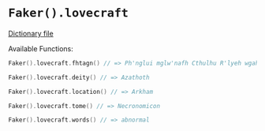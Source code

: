 # `Faker().lovecraft`

[Dictionary file](../src/main/resources/locales/en/lovecraft.yml)

Available Functions:  
```kotlin
Faker().lovecraft.fhtagn() // => Ph'nglui mglw'nafh Cthulhu R'lyeh wgah'nagl fhtagn

Faker().lovecraft.deity() // => Azathoth

Faker().lovecraft.location() // => Arkham

Faker().lovecraft.tome() // => Necronomicon

Faker().lovecraft.words() // => abnormal
```
